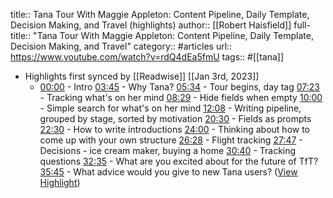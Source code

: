title:: Tana Tour With Maggie Appleton: Content Pipeline, Daily Template, Decision Making, and Travel (highlights)
author:: [[Robert Haisfield]]
full-title:: "Tana Tour With Maggie Appleton: Content Pipeline, Daily Template, Decision Making, and Travel"
category:: #articles
url:: https://www.youtube.com/watch?v=rdQ4dEa5fmU
tags:: #[[tana]]

- Highlights first synced by [[Readwise]] [[Jan 3rd, 2023]]
	- [00:00](https://www.youtube.com/watch?v=rdQ4dEa5fmU&t=0s) - Intro [03:45](https://www.youtube.com/watch?v=rdQ4dEa5fmU&t=225s) - Why Tana? [05:34](https://www.youtube.com/watch?v=rdQ4dEa5fmU&t=334s) - Tour begins, day tag [07:23](https://www.youtube.com/watch?v=rdQ4dEa5fmU&t=443s) - Tracking what's on her mind [08:29](https://www.youtube.com/watch?v=rdQ4dEa5fmU&t=509s) - Hide fields when empty [10:00](https://www.youtube.com/watch?v=rdQ4dEa5fmU&t=600s) - Simple search for what's on her mind [12:08](https://www.youtube.com/watch?v=rdQ4dEa5fmU&t=728s) - Writing pipeline, grouped by stage, sorted by motivation [20:30](https://www.youtube.com/watch?v=rdQ4dEa5fmU&t=1230s) - Fields as prompts [22:30](https://www.youtube.com/watch?v=rdQ4dEa5fmU&t=1350s) - How to write introductions [24:00](https://www.youtube.com/watch?v=rdQ4dEa5fmU&t=1440s) - Thinking about how to come up with your own structure [26:28](https://www.youtube.com/watch?v=rdQ4dEa5fmU&t=1588s) - Flight tracking [27:47](https://www.youtube.com/watch?v=rdQ4dEa5fmU&t=1667s) - Decisions - ice cream maker, buying a home [30:40](https://www.youtube.com/watch?v=rdQ4dEa5fmU&t=1840s) - Tracking questions [32:35](https://www.youtube.com/watch?v=rdQ4dEa5fmU&t=1955s) - What are you excited about for the future of TfT? [35:45](https://www.youtube.com/watch?v=rdQ4dEa5fmU&t=2145s) - What advice would you give to new Tana users? ([View Highlight](https://read.readwise.io/read/01gnth35jkvrjzd1yqah5d7hqa))
